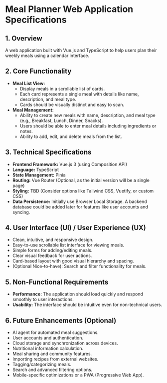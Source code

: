 # Meal Planner Web Application Specifications

## 1. Overview

A web application built with Vue.js and TypeScript to help users plan their weekly meals using a calendar interface.

## 2. Core Functionality

*   **Meal List View:**
    *   Display meals in a scrollable list of cards.
    *   Each card represents a single meal with details like name, description, and meal type.
    *   Cards should be visually distinct and easy to scan.
*   **Meal Management:**
    *   Ability to create new meals with name, description, and meal type (e.g., Breakfast, Lunch, Dinner, Snacks).
    *   Users should be able to enter meal details including ingredients or notes.
    *   Ability to add, edit, and delete meals from the list.

## 3. Technical Specifications

*   **Frontend Framework:** Vue.js 3 (using Composition API)
*   **Language:** TypeScript
*   **State Management:** Pinia
*   **Routing:** Vue Router (Optional, as the initial version will be a single page)
*   **Styling:** TBD (Consider options like Tailwind CSS, Vuetify, or custom CSS)
*   **Data Persistence:** Initially use Browser Local Storage. A backend database could be added later for features like user accounts and syncing.

## 4. User Interface (UI) / User Experience (UX)

*   Clean, intuitive, and responsive design.
*   Easy-to-use scrollable list interface for viewing meals.
*   Simple forms for adding/editing meals.
*   Clear visual feedback for user actions.
*   Card-based layout with good visual hierarchy and spacing.
*   (Optional Nice-to-have): Search and filter functionality for meals.

## 5. Non-Functional Requirements

*   **Performance:** The application should load quickly and respond smoothly to user interactions.
*   **Usability:** The interface should be intuitive even for non-technical users.

## 6. Future Enhancements (Optional)

*   AI agent for automated meal suggestions.
*   User accounts and authentication.
*   Cloud storage and synchronization across devices.
*   Nutritional information calculation.
*   Meal sharing and community features.
*   Importing recipes from external websites.
*   Tagging/categorizing meals.
*   Search and advanced filtering options.
*   Mobile-specific optimizations or a PWA (Progressive Web App).
